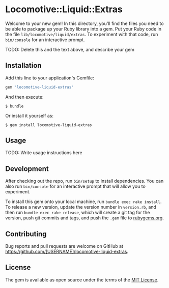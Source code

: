# Locomotive::Liquid::Extras

Welcome to your new gem! In this directory, you'll find the files you need to be able to package up your Ruby library into a gem. Put your Ruby code in the file `lib/locomotive/liquid/extras`. To experiment with that code, run `bin/console` for an interactive prompt.

TODO: Delete this and the text above, and describe your gem

## Installation

Add this line to your application's Gemfile:

```ruby
gem 'locomotive-liquid-extras'
```

And then execute:

    $ bundle

Or install it yourself as:

    $ gem install locomotive-liquid-extras

## Usage

TODO: Write usage instructions here

## Development

After checking out the repo, run `bin/setup` to install dependencies. You can also run `bin/console` for an interactive prompt that will allow you to experiment.

To install this gem onto your local machine, run `bundle exec rake install`. To release a new version, update the version number in `version.rb`, and then run `bundle exec rake release`, which will create a git tag for the version, push git commits and tags, and push the `.gem` file to [rubygems.org](https://rubygems.org).

## Contributing

Bug reports and pull requests are welcome on GitHub at https://github.com/[USERNAME]/locomotive-liquid-extras.


## License

The gem is available as open source under the terms of the [MIT License](http://opensource.org/licenses/MIT).

